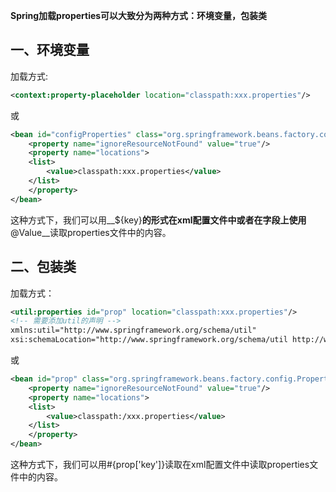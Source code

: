 __Spring加载properties可以大致分为两种方式：环境变量，包装类__

## 一、环境变量
加载方式:
``` xml
<context:property-placeholder location="classpath:xxx.properties"/>
```
或
``` xml
<bean id="configProperties" class="org.springframework.beans.factory.config.PropertyPlaceholderConfigurer">
    <property name="ignoreResourceNotFound" value="true"/>
    <property name="locations">
    <list>
        <value>classpath:xxx.properties</value>
    </list>
    </property>
</bean>
```
这种方式下，我们可以用__${key}__的形式在xml配置文件中或者在字段上使用__@Value__读取properties文件中的内容。
<br>
## 二、包装类
加载方式：
``` xml
<util:properties id="prop" location="classpath:xxx.properties"/>
<!-- 需要添加util的声明 -->
xmlns:util="http://www.springframework.org/schema/util"
xsi:schemaLocation="http://www.springframework.org/schema/util http://www.springframework.org/schema/util/spring-util.xsd"
```
或
``` xml
<bean id="prop" class="org.springframework.beans.factory.config.PropertiesFactoryBean">
    <property name="ignoreResourceNotFound" value="true"/>
    <property name="locations">
    <list>
        <value>classpath:/xxx.properties</value>
    </list>
    </property>
</bean>
```
这种方式下，我们可以用#{prop['key']}读取在xml配置文件中读取properties文件中的内容。
